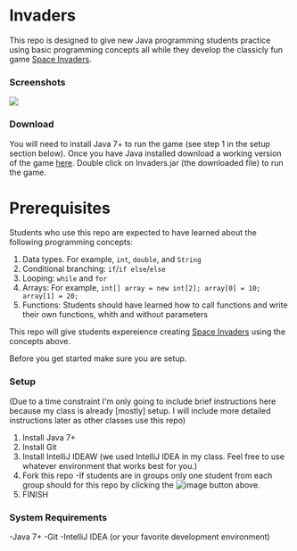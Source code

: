 # Invaders
This repo is designed to give new Java programming students practice using basic programming concepts all while they develop the classicly fun game [Space Invaders](http://en.wikipedia.org/wiki/Space_Invaders).

### Screenshots
![](http://i.minus.com/ijt8HhaA8laZq.png)

### Download
You will need to install Java 7+ to run the game (see step 1 in the setup section below). Once you have Java installed download a working version of the game [here](https://github.com/rcjames1004/Invaders/releases/download/1.0/Invaders.jar). Double click on Invaders.jar (the downloaded file) to run the game.


# Prerequisites
Students who use this repo are expected to have learned about the following programming concepts:
1. Data types. For example, ```int```, ```double```, and ```String```
2. Conditional branching: ```if```/```if else```/```else```
2. Looping: ```while``` and ```for```
3. Arrays: For example, ```int[] array = new int[2]; array[0] = 10; array[1] = 20;```
4. Functions: Students should have learned how to call functions and write their own functions, whith and without parameters

This repo will give students expereience creating [Space Invaders](http://en.wikipedia.org/wiki/Space_Invaders) using the concepts above.

Before you get started make sure you are setup.

### Setup
(Due to a time constraint I'm only going to include brief instructions here because my class is already [mostly] setup. I will include more detailed instructions later as other classes use this repo)
1. Install Java 7+
2. Install Git
3. Install IntelliJ IDEAW (we used IntelliJ IDEA in my class. Feel free to use whatever environment that works best for you.)
4. Fork this repo
-If students are in groups only one student from each group should for this repo by clicking the ![image](https://cloud.githubusercontent.com/assets/2764891/8971994/9dae9f10-360a-11e5-84f9-d1e7ef151664.png) button above.
5. FINISH


### System Requirements
-Java 7+
-Git
-IntelliJ IDEA (or your favorite development environment)

